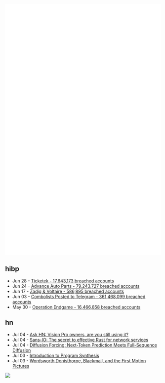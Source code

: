 ![Metrics](https://raw.githubusercontent.com/phixion/phixion/master/metrics.svg)

## hibp

<!--
for https://github.com/phixion/phixion/blob/main/.github/workflows/feeds.yml
-->
<!--START_SECTION:haveibeenpwnd-->
- Jun 28 - [Ticketek - 17,643,173 breached accounts](https://haveibeenpwned.com/PwnedWebsites#Ticketek)
- Jun 24 - [Advance Auto Parts - 79,243,727 breached accounts](https://haveibeenpwned.com/PwnedWebsites#AdvanceAutoParts)
- Jun 17 - [Zadig & Voltaire - 586,895 breached accounts](https://haveibeenpwned.com/PwnedWebsites#ZadigVoltaire)
- Jun 03 - [Combolists Posted to Telegram - 361,468,099 breached accounts](https://haveibeenpwned.com/PwnedWebsites#TelegramCombolists)
- May 30 - [Operation Endgame - 16,466,858 breached accounts](https://haveibeenpwned.com/PwnedWebsites#OperationEndgame)
<!--END_SECTION:haveibeenpwnd-->

## hn

<!--
for https://github.com/phixion/phixion/blob/main/.github/workflows/feeds.yml
-->
<!--START_SECTION:hn-->
- Jul 04 - [Ask HN: Vision Pro owners, are you still using it?](https://news.ycombinator.com/item?id=40872102)
- Jul 04 - [Sans-IO: The secret to effective Rust for network services](https://www.firezone.dev/blog/sans-io)
- Jul 04 - [Diffusion Forcing: Next-Token Prediction Meets Full-Sequence Diffusion](https://boyuan.space/diffusion-forcing/)
- Jul 03 - [Introduction to Program Synthesis](https://people.csail.mit.edu/asolar/SynthesisCourse/Lecture1.htm)
- Jul 03 - [Wordsworth Donisthorpe, Blackmail, and the First Motion Pictures](https://publicdomainreview.org/essay/wordsworth-donisthorpe-blackmail-and-the-first-motion-pictures/)
<!--END_SECTION:hn-->

<!--
for https://yhype.me
-->
![](https://hit.yhype.me/github/profile?user_id=13013670)
